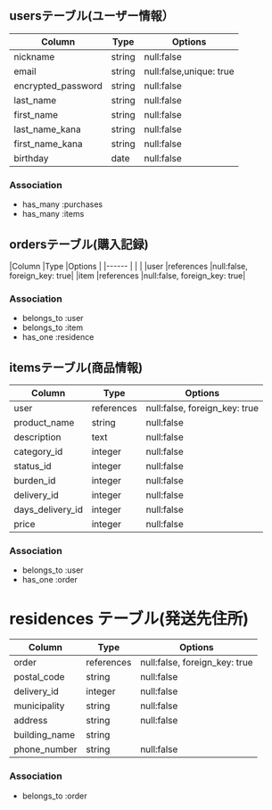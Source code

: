 
## usersテーブル(ユーザー情報）

|Column             |Type  |Options                      |
|-----------        |----- |-----------------------------|
|nickname           |string|null:false                   |
|email              |string|null:false,unique: true      |
|encrypted_password |string|null:false                   |
|last_name          |string|null:false                   |
|first_name         |string|null:false                   |
|last_name_kana     |string|null:false                   |
|first_name_kana    |string|null:false                   |
|birthday	          | date |null:false                   |
### Association

- has_many :purchases
- has_many :items

## ordersテーブル(購入記録)

|Column       |Type          |Options                      |
|------       |              |                             |
|user         |references    |null:false, foreign_key: true|
|item         |references    |null:false, foreign_key: true|
### Association

 - belongs_to :user
 - belongs_to :item
 - has_one :residence


## itemsテーブル(商品情報)
|Column             |Type           |Options                       |
|---------------    |------------   |-------------------------     |
|user               |references     |null:false, foreign_key: true |
|product_name       |string         |null:false                    |
|description        |text           |null:false                    |
|category_id        |integer        |null:false                    |
|status_id          |integer        |null:false                    |
|burden_id          |integer        |null:false                    |
|delivery_id        |integer        |null:false                    |
|days_delivery_id   |integer        |null:false                    |
|price              |integer        |null:false                    |
### Association

- belongs_to :user
- has_one :order


# residences テーブル(発送先住所)
|Column             |Type           |Options                       |
|---------------    |------------   |-------------------------     |
|order              |references     |null:false, foreign_key: true |
|postal_code        |string         |null:false                    |
|delivery_id      |integer        |null:false                    |
|municipality       |string         |null:false                   |
|address            |string         |null:false                    |
|building_name      |string         |                              |
|phone_number       |string         |null:false                    |
### Association

- belongs_to :order

